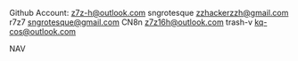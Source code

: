 
Github Account:
    z7z-h@outlook.com         sngrotesque
    zzhackerzzh@gmail.com     r7z7
    sngrotesque@gmail.com     CN8n
    z7z16h@outlook.com        trash-v
    kq-cos@outlook.com

NAV
